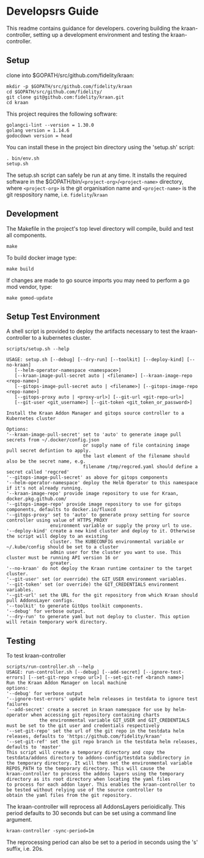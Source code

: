 # Developsrs Guide

This readme contains guidance for developers. covering building the kraan-controller, setting up a development environment and testing the kraan-controller.

## Setup

clone into $GOPATH/src/github.com/fidelity/kraan:

    mkdir -p $GOPATH/src/github.com/fidelity/kraan
    cd $GOPATH/src/github.com/fidelity/
    git clone git@github.com:fidelity/kraan.git
    cd kraan

This project requires the following software:

    golangci-lint --version = 1.30.0
    golang version = 1.14.6
    godocdown version = head

You can install these in the project bin directory using the 'setup.sh' script:

    . bin/env.sh
    setup.sh

The setup.sh script can safely be run at any time. It installs the required software in the $GOPATH/bin/`<project-org>`/`<project-name>` directory, where `<project-org>` is the git organisation name and `<project-name>` is the git respository name, i.e. `fidelity`/`kraan`

## Development

The Makefile in the project's top level directory will compile, build and test all components.

    make

To build docker image type:

    make build

If changes are made to go source imports you may need to perform a go mod vendor, type:

    make gomod-update

## Setup Test Environment

A shell script is provided to deploy the artifacts necessary to test the kraan-controller to a kubernetes cluster.

    scripts/setup.sh --help

    USAGE: setup.sh [--debug] [--dry-run] [--toolkit] [--deploy-kind] [--no-kraan]
       [--helm-operator-namespace <namespace>]
       [--kraan-image-pull-secret auto | <filename>] [--kraan-image-repo <repo-name>]
       [--gitops-image-pull-secret auto | <filename>] [--gitops-image-repo <repo-name>]
       [--gitops-proxy auto | <proxy-url>] [--git-url <git-repo-url>]
       [--git-user <git_username>] [--git-token <git_token_or_password>]

    Install the Kraan Addon Manager and gitops source controller to a Kubernetes cluster

    Options:
    '--kraan-image-pull-secret' set to 'auto' to generate image pull secrets from ~/.docker/config.json
                                or supply name of file containing image pull secret defintion to apply.
                                the last element of the filename should also be the secret name, e.g.
                                filename /tmp/regcred.yaml should define a secret called 'regcred'
    '--gitops-image-pull-secret' as above for gitops components
    '--helm-operator-namespace' deploy the Helm Operator to this namespace if it's not already running.
    '--kraan-image-repo' provide image repository to use for Kraan, docker.pkg.github.com/
    '--gitops-image-repo' provide image repository to use for gitops components, defaults to docker.io/fluxcd
    '--gitops-proxy' set to 'auto' to generate proxy setting for source controller using value of HTTPS_PROXY
                    environment variable or supply the proxy url to use.
    '--deploy-kind' create a new kind cluster and deploy to it. Otherwise the script will deploy to an existing
                    cluster. The KUBECONFIG environmental variable or ~/.kube/config should be set to a cluster
                    admin user for the cluster you want to use. This cluster must be running API version 16 or
                    greater.
    '--no-kraan' do not deploy the Kraan runtime container to the target cluster.
    '--git-user' set (or override) the GIT_USER environment variables.
    '--git-token' set (or override) the GIT_CREDENTIALS environment variables.
    '--git-url' set the URL for the git repository from which Kraan should pull AddonsLayer configs.
    '--toolkit' to generate GitOps toolkit components.
    '--debug' for verbose output.
    '--dry-run' to generate yaml but not deploy to cluster. This option will retain temporary work directory.

## Testing

To test kraan-controller

    scripts/run-controller.sh --help
    USAGE: run-controller.sh [--debug] [--add-secret] [--ignore-test-errors] [--set-git-repo <repo url>] [--set-git-ref <branch name>]
    Run the Kraan Addon Manager on local machine
    options:
    '--debug' for verbose output
    '--ignore-test-errors' update helm releases in testdata to ignore test failures
    '--add-secret' create a secret in kraan namespace for use by helm-operator when accessing git repository containing charts
                the environmental variable GIT_USER and GIT_CREDENTIALS must be set to the git user and credentials respectively
    '--set-git-repo' set the url of the git repo in the testdata helm releases, defaults to 'https://github.com/fidelity/kraan'
    '--set-git-ref' set the git repo branch in the testdata helm releases, defaults to 'master'
    This script will create a temporary directory and copy the testdata/addons directory to addons-config/testdata subdirectory in
    the temporary directory. It will then set the environmental variable REPOS_PATH to the temporary directory. This will cause the
    kraan-controller to process the addons layers using the temporary directory as its root directory when locating the yaml files
    to process for each addon layer. This enables the kraan-controller to be tested without relying use of the source controller to
    obtain the yaml files from the git repository.

The kraan-controller will reprocess all AddonsLayers perioidically. This period defaults to 30 seconds but can be set using a command line argument.

    kraan-controller -sync-period=1m

The reprocessing period can also be set to a period in seconds using the 's' suffix, i.e. 20s.
